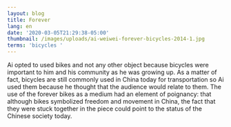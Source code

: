 ```yaml
---
layout: blog
title: Forever
lang: en
date: '2020-03-05T21:29:38-05:00'
thumbnail: /images/uploads/ai-weiwei-forever-bicycles-2014-1.jpg
terms: 'bicycles '
---
```

Ai opted to used bikes and not any other object because bicycles were important to him and his community as he was growing up. As a matter of fact, bicycles are still commonly used in China today for transportation so Ai used them because he thought that the audience would relate to them. The use of the forever bikes as a medium had an element of poignancy: that although bikes symbolized freedom and movement in China, the fact that they were stuck together in the piece could point to the status of the Chinese society today.

